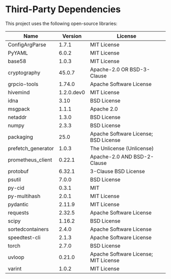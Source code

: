 # Third-Party Dependencies

This project uses the following open-source libraries:

| Name                     | Version    | License                              |
|--------------------------|------------|--------------------------------------|
| ConfigArgParse           | 1.7.1      | MIT License                          |
| PyYAML                   | 6.0.2      | MIT License                          |
| base58                   | 1.0.3      | MIT License                          |
| cryptography             | 45.0.7     | Apache-2.0 OR BSD-3-Clause           |
| grpcio-tools             | 1.74.0     | Apache Software License              |
| hivemind                 | 1.2.0.dev0 | MIT License                          |
| idna                     | 3.10       | BSD License                          |
| msgpack                  | 1.1.1      | Apache 2.0                           |
| netaddr                  | 1.3.0      | BSD License                          |
| numpy                    | 2.3.3      | BSD License                          |
| packaging                | 25.0       | Apache Software License; BSD License |
| prefetch_generator       | 1.0.3      | The Unlicense (Unlicense)            |
| prometheus_client        | 0.22.1     | Apache-2.0 AND BSD-2-Clause          |
| protobuf                 | 6.32.1     | 3-Clause BSD License                 |
| psutil                   | 7.0.0      | BSD License                          |
| py-cid                   | 0.3.1      | MIT                                  |
| py-multihash             | 2.0.1      | MIT License                          |
| pydantic                 | 2.11.9     | MIT License                          |
| requests                 | 2.32.5     | Apache Software License              |
| scipy                    | 1.16.2     | BSD License                          |
| sortedcontainers         | 2.4.0      | Apache Software License              |
| speedtest-cli            | 2.1.3      | Apache Software License              |
| torch                    | 2.7.0      | BSD License                          |
| uvloop                   | 0.21.0     | Apache Software License; MIT License |
| varint                   | 1.0.2      | MIT License                          |
